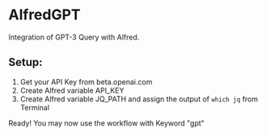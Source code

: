 # AlfredGPT

Integration of GPT-3 Query with Alfred.

## Setup:

1. Get your API Key from beta.openai.com
2. Create Alfred variable API\_KEY
3. Create Alfred variable JQ\_PATH and assign the output of `which jq` from Terminal

Ready! You may now use the workflow with Keyword "gpt"
